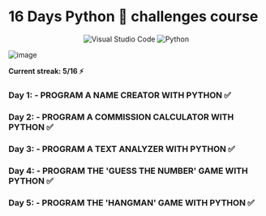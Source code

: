 # 16 Days Python 🐍 challenges course
<div align="center">

![Visual Studio Code](https://img.shields.io/badge/Visual%20Studio%20Code-0078d7.svg?style=for-the-badge&logo=visual-studio-code&logoColor=white)
![Python](https://img.shields.io/badge/python-3670A0?style=for-the-badge&logo=python&logoColor=ffdd54)

</div>

<!-- Center GIF using Markdown -->
<p align="center">
  
  ![image](https://github.com/Marouane-Elgoumiri/Python_Challenges/assets/96888594/55a8b029-81f5-4dba-8042-97c080669231)

 
</p>



**Current streak: 5/16 ⚡**



### Day 1: - PROGRAM A NAME CREATOR WITH PYTHON ✅

### Day 2: - PROGRAM A COMMISSION CALCULATOR WITH PYTHON ✅

### Day 3: - PROGRAM A TEXT ANALYZER WITH PYTHON ✅

### Day 4: - PROGRAM THE 'GUESS THE NUMBER' GAME WITH PYTHON ✅

### Day 5: - PROGRAM THE 'HANGMAN' GAME WITH PYTHON ✅
